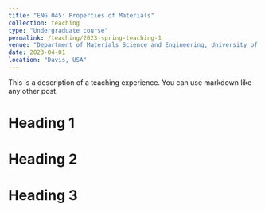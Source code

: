 ```yaml
---
title: "ENG 045: Properties of Materials"
collection: teaching
type: "Undergraduate course"
permalink: /teaching/2023-spring-teaching-1
venue: "Department of Materials Science and Engineering, University of California Davis"
date: 2023-04-01
location: "Davis, USA"
---
```


This is a description of a teaching experience. You can use markdown like any other post.

Heading 1
======

Heading 2
======

Heading 3
======